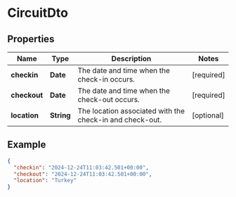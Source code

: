 # CircuitDto

## Properties

| Name         | Type       | Description                                              | Notes      |
|--------------|------------|----------------------------------------------------------|------------|
| **checkin**  | **Date**   | The date and time when the check-in occurs.              | [required] |
| **checkout** | **Date**   | The date and time when the check-out occurs.             | [required] |
| **location** | **String** | The location associated with the check-in and check-out. | [optional] |

## Example

```json
{
  "checkin": "2024-12-24T11:03:42.501+00:00",
  "checkout": "2024-12-24T11:03:42.501+00:00",
  "location": "Turkey"
}
```

